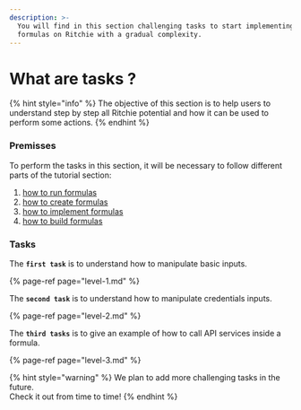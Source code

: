 ```yaml
---
description: >-
  You will find in this section challenging tasks to start implementing simple
  formulas on Ritchie with a gradual complexity.
---
```


# What are tasks ?

{% hint style="info" %}
The objective of this section is to help users to understand step by step all Ritchie potential and how it can be used to perform some actions.
{% endhint %}

### Premisses

To perform the tasks in this section, it will be necessary to follow different parts of the tutorial section:

1. [how to run formulas](../how-to/how-to-run-formulas/)
2. [how to create formulas](../how-to/how-to-create-formulas.md)
3. [how to implement formulas](../how-to/implement-a-formula.md)
4. [how to build formulas](../how-to/build-a-formula.md)

### Tasks

The **`first task`** is to understand how to manipulate basic inputs.

{% page-ref page="level-1.md" %}

The **`second task`** is to understand how to manipulate credentials inputs.

{% page-ref page="level-2.md" %}

The **`third tasks`** is to give an example of how to call API services inside a formula.

{% page-ref page="level-3.md" %}



{% hint style="warning" %}
We plan to add more challenging tasks in the future.   
Check it out from time to time!
{% endhint %}

